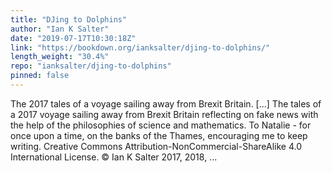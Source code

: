 ```yaml
---
title: "DJing to Dolphins"
author: "Ian K Salter"
date: "2019-07-17T10:30:18Z"
link: "https://bookdown.org/ianksalter/djing-to-dolphins/"
length_weight: "30.4%"
repo: "ianksalter/djing-to-dolphins"
pinned: false
---
```


The 2017 tales of a voyage sailing away from Brexit Britain. [...] The tales of a 2017 voyage sailing away from Brexit Britain reflecting on fake news with the help of the philosophies of science and mathematics. To Natalie - for once upon a time, on the banks of the Thames, encouraging me to keep writing. Creative Commons Attribution-NonCommercial-ShareAlike 4.0 International License. © Ian K Salter 2017, 2018, ...
